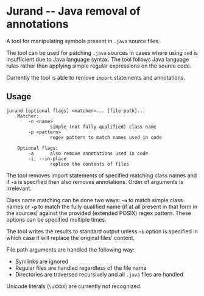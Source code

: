 # Jurand -- Java removal of annotations

A tool for manipulating symbols present in `.java` source files.

The tool can be used for patching `.java` sources in cases where using `sed` is
insufficient due to Java language syntax. The tool follows Java language rules
rather than applying simple regular expressions on the source code.

Currently the tool is able to remove `import` statements and annotations.

## Usage

    jurand [optional flags] <matcher>... [file path]...
        Matcher:
            -n <name>
                    simple (not fully-qualified) class name
            -p <pattern>
                    regex pattern to match names used in code
        
        Optional flags:
            -a      also remove annotations used in code
            -i, --in-place
                    replace the contents of files

The tool removes import statements of specified matching class names and if
**`-a`** is specified then also removes annotations. Order of arguments is
irrelevant.

Class name matching can be done two ways: **`-n`** to match simple class names
or **`-p`** to match the fully qualified name (if at all present in that form in
the sources) against the provided (extended POSIX) regex pattern. These options
can be specified multiple times.

The tool writes the results to standard output unless **`-i`** option is
specified in which case it will replace the original files' content.

File path arguments are handled the following way:

* Symlinks are ignored
* Regular files are handled regardless of the file name
* Directories are traversed recursively and all `.java` files are handled

Unicode literals (`\uXXXX`) are currently not recognized.
